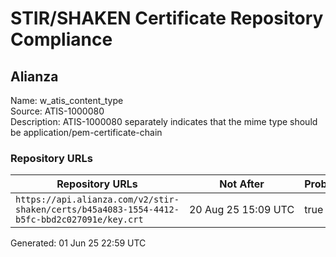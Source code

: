 # STIR/SHAKEN Certificate Repository Compliance

## Alianza

Name: w_atis_content_type\
Source: ATIS-1000080\
Description: ATIS-1000080 separately indicates that the mime type should be application/pem-certificate-chain
### Repository URLs

| Repository URLs | Not After |  Problems | Link |
|-----------------|-----------|-----------|------|
| `https://api.alianza.com/v2/stir-shaken/certs/b45a4083-1554-4412-b5fc-bbd2c027091e/key.crt` | 20&#160;Aug&#160;25&#160;15:09&#160;UTC | true | [view](../../REPOS/8cd63da4dba44c4f18b788c3d57b8c6ef58c4cd9/README.md) |


Generated: 01 Jun 25 22:59 UTC